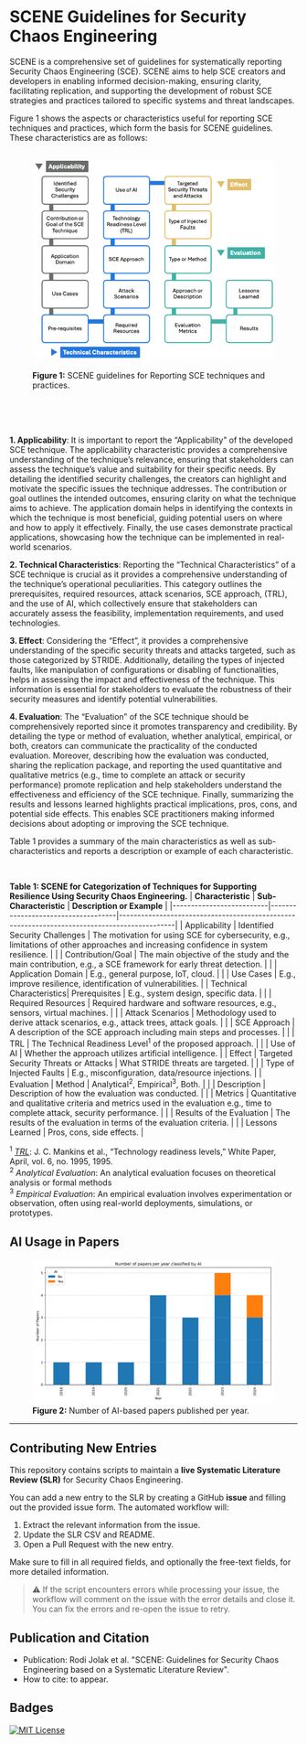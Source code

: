 # SCENE Guidelines for Security Chaos Engineering

SCENE is a comprehensive set of guidelines for systematically reporting Security Chaos Engineering (SCE).
SCENE aims to help SCE creators and developers in enabling informed decision-making, ensuring clarity, facilitating replication, and supporting the development of robust SCE strategies and practices tailored to specific systems and threat landscapes.

Figure 1 shows the aspects or characteristics useful for reporting SCE techniques and practices, which form the basis for SCENE guidelines. These characteristics are as follows:

<figure>
  <img src="SCENE.png" alt="SCENE guidelines" width="600">
  <figcaption><strong>Figure 1:</strong> SCENE guidelines for Reporting SCE techniques and practices.</figcaption>
</figure>

<br>
<br>
<br>

**1. Applicability**: It is important to report the “Applicability” of the developed SCE technique. The applicability characteristic provides a comprehensive understanding of the technique’s relevance, ensuring that stakeholders can assess the technique’s value and suitability for their specific needs. By detailing the identified security challenges, the creators can highlight and motivate the specific issues the technique addresses. The contribution or goal outlines the intended outcomes, ensuring clarity on what the technique aims to achieve. The application domain helps in identifying the contexts in which the technique is most beneficial, guiding potential users on where and how to apply it effectively. Finally, the use cases demonstrate practical applications, showcasing how the technique can be implemented in real-world scenarios.

**2. Technical Characteristics**: Reporting the “Technical Characteristics” of a SCE technique is crucial as it provides a comprehensive understanding of the technique’s operational peculiarities. This category outlines the prerequisites, required resources, attack scenarios, SCE approach, (TRL), and the use of AI, which collectively ensure that stakeholders can accurately assess the feasibility, implementation requirements, and used technologies.

**3. Effect**: Considering the “Effect”, it provides a comprehensive understanding of the specific security threats and attacks targeted, such as those categorized by STRIDE. Additionally, detailing the types of injected faults, like manipulation of configurations or disabling of functionalities, helps in assessing the impact and effectiveness of the technique. This information is essential for stakeholders to evaluate the robustness of their security measures and identify potential vulnerabilities.

**4. Evaluation**: The “Evaluation” of the SCE technique should be comprehensively reported since it promotes transparency and credibility. By detailing the type or method of evaluation, whether analytical, empirical, or both, creators can communicate the practicality of the conducted evaluation. Moreover, describing how the evaluation was conducted, sharing the replication package, and reporting the used quantitative and qualitative metrics (e.g., time to complete an attack or security performance) promote replication and help stakeholders understand the effectiveness and efficiency of the SCE technique. Finally, summarizing the results and lessons learned highlights
practical implications, pros, cons, and potential side effects. This enables SCE practitioners making informed decisions about adopting or improving the SCE technique.

Table 1 provides a summary of the main characteristics as well as sub-characteristics and reports a description or example of each characteristic.

<br>

**Table 1: SCENE for Categorization of Techniques for Supporting Resilience Using Security Chaos Engineering.**
| **Characteristic** | **Sub-Characteristic** | **Description or Example** |
|--------------------------|------------------------------------|---------------------------------------------------------------------------------------------|
| Applicability | Identified Security Challenges | The motivation for using SCE for cybersecurity, e.g., limitations of other approaches and increasing confidence in system resilience. |
| | Contribution/Goal | The main objective of the study and the main contribution, e.g., a SCE framework for early threat detection. |
| | Application Domain | E.g., general purpose, IoT, cloud. |
| | Use Cases | E.g., improve resilience, identification of vulnerabilities. |
| Technical Characteristics| Prerequisites | E.g., system design, specific data. |
| | Required Resources | Required hardware and software resources, e.g., sensors, virtual machines. |
| | Attack Scenarios | Methodology used to derive attack scenarios, e.g., attack trees, attack goals. |
| | SCE Approach | A description of the SCE approach including main steps and processes. |
| | TRL | The Technical Readiness Level<sup>1</sup> of the proposed approach. |
| | Use of AI | Whether the approach utilizes artificial intelligence. |
| Effect | Targeted Security Threats or Attacks | What STRIDE threats are targeted. |
| | Type of Injected Faults | E.g., misconfiguration, data/resource injections. |
| Evaluation | Method | Analytical<sup>2</sup>, Empirical<sup>3</sup>, Both. |
| | Description | Description of how the evaluation was conducted. |
| | Metrics | Quantitative and qualitative criteria and metrics used in the evaluation e.g., time to complete attack, security performance. |
| | Results of the Evaluation | The results of the evaluation in terms of the evaluation criteria. |
| | Lessons Learned | Pros, cons, side effects. |

<sup>1</sup> _[TRL](https://en.wikipedia.org/wiki/Technology_readiness_level)_: J. C. Mankins et al., “Technology readiness levels,” White Paper, April, vol. 6, no. 1995, 1995.
<br>
<sup>2</sup> _Analytical Evaluation_: An analytical evaluation focuses on theoretical analysis or formal methods
<br>
<sup>3</sup> _Empirical Evaluation_: An empirical evaluation involves experimentation or observation, often using real-world deployments, simulations, or prototypes.

## AI Usage in Papers

<figure>
  <img src="papers_with_ai_per_year.png" alt="Number of AI-based papers per year" width="600">
  <figcaption><strong>Figure 2:</strong> Number of AI-based papers published per year.</figcaption>
</figure>

---

## Contributing New Entries

This repository contains scripts to maintain a **live Systematic Literature Review (SLR)** for Security Chaos Engineering.

You can add a new entry to the SLR by creating a GitHub **issue** and filling out the provided issue form. The automated workflow will:

1. Extract the relevant information from the issue.
2. Update the SLR CSV and README.
3. Open a Pull Request with the new entry.

Make sure to fill in all required fields, and optionally the free-text fields, for more detailed information.

> ⚠️ If the script encounters errors while processing your issue, the workflow will comment on the issue with the error details and close it. You can fix the errors and re-open the issue to retry.

## Publication and Citation

- Publication: Rodi Jolak et al. "SCENE: Guidelines for Security Chaos Engineering based on a Systematic Literature Review".
- How to cite: to appear.

## Badges

[![MIT License](https://img.shields.io/badge/License-MIT-green.svg)](https://choosealicense.com/licenses/mit/)
